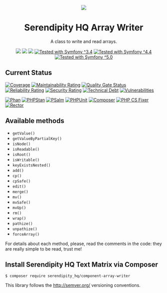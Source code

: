 <p align="center">
    <a href="http://www.serendipityhq.com" target="_blank">
        <img style="max-width: 350px" src="http://www.serendipityhq.com/assets/open-source-projects/Logo-SerendipityHQ-Icon-Text-Purple.png">
    </a>
</p>

<h1 align="center">Serendipity HQ Array Writer</h1>
<p align="center">A class to write and read arrays.</p>
<p align="center">
    <a href="https://github.com/Aerendir/component-array-writer/releases"><img src="https://img.shields.io/packagist/v/serendipity_hq/component-array-writer.svg?style=flat-square"></a>
    <a href="https://opensource.org/licenses/MIT"><img src="https://img.shields.io/badge/license-MIT-brightgreen.svg?style=flat-square"></a>
    <a href="https://github.com/Aerendir/component-array-writer/releases"><img src="https://img.shields.io/packagist/php-v/serendipity_hq/component-array-writer?color=%238892BF&style=flat-square&logo=php" /></a>
    <a title="Tested with Symfony ^3.4" href="https://github.com/Aerendir/component-array-writer/actions?query=branch%3Adev"><img title="Tested with Symfony ^3.4" src="https://img.shields.io/badge/Symfony-%5E3.4-333?style=flat-square&logo=symfony" /></a>
    <a title="Tested with Symfony ^4.4" href="https://github.com/Aerendir/component-array-writer/actions?query=branch%3Adev"><img title="Tested with Symfony ^4.4" src="https://img.shields.io/badge/Symfony-%5E4.4-333?style=flat-square&logo=symfony" /></a>
    <a title="Tested with Symfony ^5.0" href="https://github.com/Aerendir/component-array-writer/actions?query=branch%3Adev"><img title="Tested with Symfony ^5.0" src="https://img.shields.io/badge/Symfony-%5E5.0-333?style=flat-square&logo=symfony" /></a>
</p>

## Current Status

[![Coverage](https://sonarcloud.io/api/project_badges/measure?project=Aerendir_component-array-writer&metric=coverage)](https://sonarcloud.io/dashboard?id=Aerendir_component-array-writer)
[![Maintainability Rating](https://sonarcloud.io/api/project_badges/measure?project=Aerendir_component-array-writer&metric=sqale_rating)](https://sonarcloud.io/dashboard?id=Aerendir_component-array-writer)
[![Quality Gate Status](https://sonarcloud.io/api/project_badges/measure?project=Aerendir_component-array-writer&metric=alert_status)](https://sonarcloud.io/dashboard?id=Aerendir_component-array-writer)
[![Reliability Rating](https://sonarcloud.io/api/project_badges/measure?project=Aerendir_component-array-writer&metric=reliability_rating)](https://sonarcloud.io/dashboard?id=Aerendir_component-array-writer)
[![Security Rating](https://sonarcloud.io/api/project_badges/measure?project=Aerendir_component-array-writer&metric=security_rating)](https://sonarcloud.io/dashboard?id=Aerendir_component-array-writer)
[![Technical Debt](https://sonarcloud.io/api/project_badges/measure?project=Aerendir_component-array-writer&metric=sqale_index)](https://sonarcloud.io/dashboard?id=Aerendir_component-array-writer)
[![Vulnerabilities](https://sonarcloud.io/api/project_badges/measure?project=Aerendir_component-array-writer&metric=vulnerabilities)](https://sonarcloud.io/dashboard?id=Aerendir_component-array-writer)

[![Phan](https://github.com/Aerendir/component-array-writer/workflows/Phan/badge.svg)](https://github.com/Aerendir/component-array-writer/actions?query=branch%3Adev)
[![PHPStan](https://github.com/Aerendir/component-array-writer/workflows/PHPStan/badge.svg)](https://github.com/Aerendir/component-array-writer/actions?query=branch%3Adev)
[![PSalm](https://github.com/Aerendir/component-array-writer/workflows/PSalm/badge.svg)](https://github.com/Aerendir/component-array-writer/actions?query=branch%3Adev)
[![PHPUnit](https://github.com/Aerendir/component-array-writer/workflows/PHPunit/badge.svg)](https://github.com/Aerendir/component-array-writer/actions?query=branch%3Adev)
[![Composer](https://github.com/Aerendir/component-array-writer/workflows/Composer/badge.svg)](https://github.com/Aerendir/component-array-writer/actions?query=branch%3Adev)
[![PHP CS Fixer](https://github.com/Aerendir/component-array-writer/workflows/PHP%20CS%20Fixer/badge.svg)](https://github.com/Aerendir/component-array-writer/actions?query=branch%3Adev)
[![Rector](https://github.com/Aerendir/component-array-writer/workflows/Rector/badge.svg)](https://github.com/Aerendir/component-array-writer/actions?query=branch%3Adev)

## Available methods

- `getValue()`
- `getValueByPartialKey()`
- `isNode()`
- `isReadable()`
- `isRoot()`
- `isWritable()`
- `keyExistsNested()`
- `add()`
- `cp()`
- `cpSafe()`
- `edit()`
- `merge()`
- `mv()`
- `mvSafe()`
- `mvUp()`
- `rm()`
- `wrap()`
- `pathize()`
- `unpathize()`
- `forceArray()`

For details about each method, please, read the comments in the code: they are really simple to be read, trust me!

## Install Serendipity HQ Text Matrix via Composer

    $ composer require serendipity_hq/component-array-writer

This library follows the http://semver.org/ versioning conventions.
